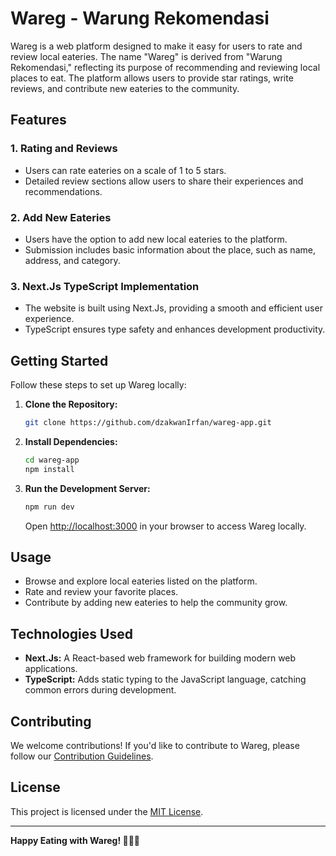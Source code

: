 # Wareg - Warung Rekomendasi

Wareg is a web platform designed to make it easy for users to rate and review local eateries. The name "Wareg" is derived from "Warung Rekomendasi," reflecting its purpose of recommending and reviewing local places to eat. The platform allows users to provide star ratings, write reviews, and contribute new eateries to the community.

## Features

### 1. Rating and Reviews
- Users can rate eateries on a scale of 1 to 5 stars.
- Detailed review sections allow users to share their experiences and recommendations.

### 2. Add New Eateries
- Users have the option to add new local eateries to the platform.
- Submission includes basic information about the place, such as name, address, and category.

### 3. Next.Js TypeScript Implementation
- The website is built using Next.Js, providing a smooth and efficient user experience.
- TypeScript ensures type safety and enhances development productivity.

## Getting Started

Follow these steps to set up Wareg locally:

1. **Clone the Repository:**
   ```bash
   git clone https://github.com/dzakwanIrfan/wareg-app.git
   ```

2. **Install Dependencies:**
   ```bash
   cd wareg-app
   npm install
   ```

3. **Run the Development Server:**
   ```bash
   npm run dev
   ```

   Open [http://localhost:3000](http://localhost:3000) in your browser to access Wareg locally.

## Usage

- Browse and explore local eateries listed on the platform.
- Rate and review your favorite places.
- Contribute by adding new eateries to help the community grow.

## Technologies Used

- **Next.Js:** A React-based web framework for building modern web applications.
- **TypeScript:** Adds static typing to the JavaScript language, catching common errors during development.

## Contributing

We welcome contributions! If you'd like to contribute to Wareg, please follow our [Contribution Guidelines](CONTRIBUTING.md).

## License

This project is licensed under the [MIT License](LICENSE).

---

**Happy Eating with Wareg! 🍔🌮🍜**
